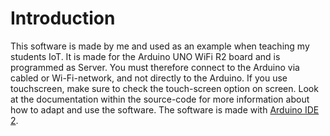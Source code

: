 # Introduction

This software is made by me and used as an example when teaching my students IoT. It is made for the Arduino UNO WiFi R2 board and is programmed as Server. You must therefore connect to the Arduino via cabled or Wi-Fi-network, and not directly to the Arduino. If you use touchscreen, make sure to check the touch-screen option on screen. Look at the documentation within the source-code for more information about how to adapt and use the software. The software is made with [Arduino IDE 2](https://www.arduino.cc/en/software).